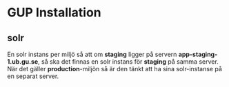 # GUP Installation

## solr
En solr instans per miljö så att om __staging__ ligger på servern
__app-staging-1.ub.gu.se__, så ska det finnas en solr instans för __staging__
på samma server. När det gäller __production__-miljön så är den tänkt att ha
sina solr-instanse på en separat server.


##
